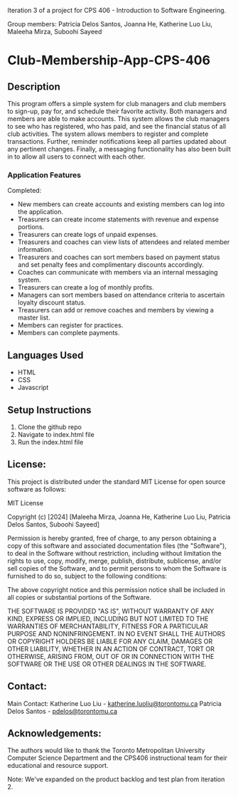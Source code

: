 Iteration 3 of a project for CPS 406 - Introduction to Software Engineering.

Group members: Patricia Delos Santos, Joanna He, Katherine Luo Liu, Maleeha Mirza, Suboohi Sayeed

# Club-Membership-App-CPS-406
## Description
This program offers a simple system for club managers and club members to sign-up, pay for, and schedule their favorite activity. Both managers and members are able to make accounts. This system allows the club managers to see who has registered, who has paid, and see the financial status of all club activities. The system allows members to register and complete transactions. Further, reminder notifications keep all parties updated about any pertinent changes. Finally, a messaging functionality has also been built in to allow all users to connect with each other. 

### Application Features
Completed: 
- New members can create accounts and existing members can log into the application. 
- Treasurers can create income statements with revenue and expense portions.
- Treasurers can create logs of unpaid expenses.
- Treasurers and coaches can view lists of attendees and related member information.
- Treasurers and coaches can sort members based on payment status and set penalty fees and complimentary discounts accordingly.
- Coaches can communicate with members via an internal messaging system.
- Treasurers can create a log of monthly profits. 
- Managers can sort members based on attendance criteria to ascertain loyalty discount status.
- Treasurers can add or remove coaches and members by viewing a master list.
- Members can register for practices.
- Members can complete payments.


## Languages Used  
- HTML
- CSS
- Javascript
  
## Setup Instructions
1. Clone the github repo
2. Navigate to index.html file 
3. Run the index.html file

## License: 
This project is distributed under the standard MIT License for open source software as follows:

MIT License

Copyright (c) [2024] [Maleeha Mirza, Joanna He, Katherine Luo Liu, Patricia Delos Santos, Suboohi Sayeed]

Permission is hereby granted, free of charge, to any person obtaining a copy of this software and associated documentation files (the "Software"), to deal in the Software without restriction, including without limitation the rights to use, copy, modify, merge, publish, distribute, sublicense, and/or sell copies of the Software, and to permit persons to whom the Software is furnished to do so, subject to the following conditions:

The above copyright notice and this permission notice shall be included in all copies or substantial portions of the Software.

THE SOFTWARE IS PROVIDED "AS IS", WITHOUT WARRANTY OF ANY KIND, EXPRESS OR IMPLIED, INCLUDING BUT NOT LIMITED TO THE WARRANTIES OF MERCHANTABILITY, FITNESS FOR A PARTICULAR PURPOSE AND NONINFRINGEMENT. IN NO EVENT SHALL THE AUTHORS OR COPYRIGHT HOLDERS BE LIABLE FOR ANY CLAIM, DAMAGES OR OTHER LIABILITY, WHETHER IN AN ACTION OF CONTRACT, TORT OR OTHERWISE, ARISING FROM, OUT OF OR IN CONNECTION WITH THE SOFTWARE OR THE USE OR OTHER DEALINGS IN THE SOFTWARE.

## Contact:
Main Contact: Katherine Luo Liu - katherine.luoliu@torontomu.ca
		Patricia Delos Santos - pdelos@torontomu.ca

## Acknowledgements:
The authors would like to thank the Toronto Metropolitan University Computer Science Department and the CPS406 instructional team for their educational and resource support. 

Note: We've expanded on the product backlog and test plan from iteration 2.


